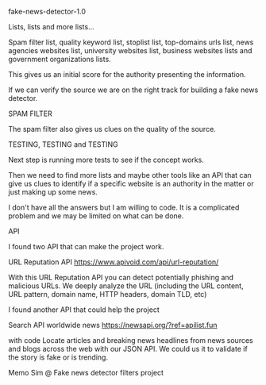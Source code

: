 fake-news-detector-1.0

Lists, lists and more lists...

Spam filter list, quality keyword list, stoplist list,
top-domains urls list, news agencies websites list, university
websites list, business websites lists and government
organizations lists.

This gives us an initial score for the authority presenting
the information.

If we can verify the source we are on the right
track for building a fake news detector.

SPAM FILTER

The spam filter also gives us clues on the quality of the source.

TESTING, TESTING and TESTING

Next step is running more tests to see if the concept works.

Then we need to find more lists and maybe other tools like
an API that can give  us clues to identify if a specific website
is an authority in the matter or just making up some news.

I don't have all the answers but I am willing to code. It is a
complicated problem and we may be limited on what can be done.

API

I found two API that can make the project work.

URL Reputation API
https://www.apivoid.com/api/url-reputation/

With this URL Reputation API you can detect potentially phishing and malicious URLs.
We deeply analyze the URL (including the URL content, URL pattern, domain name, HTTP headers, domain TLD, etc)

I found another API that could help the project 

Search API worldwide news
https://newsapi.org/?ref=apilist.fun

with code Locate articles and breaking news headlines from news 
sources and blogs across the web with our JSON API. We could us 
it to validate if the story is fake or is trending.

Memo Sim @ Fake news detector filters project
